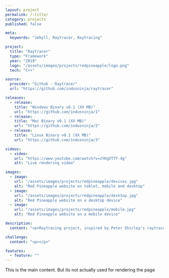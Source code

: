 ```yaml
---
layout: project
permalink: /:title/
category: projects
published: false

meta:
  keywords: "Jekyll, Raytracer, Raytracing"

project:
  title: "Raytracer"
  type: "Framework"
  year: "2019"
  logo: "/assets/images/projects/redpineapple/logo.png"
  tech: "C++"

source:
  provider: "Github - Raytracer"
  url: "https://github.com/indusninja/raytracer"

releases:
  - release:
    title: "Windows Binary v0.1 (XX MB)"
    url: "https://github.com/indusninja/1"
  - release:
    title: "Mac Binary v0.1 (XX MB)"
    url: "https://github.com/indusninja/2"
  - release:
    title: "Linux Binary v0.1 (XX MB)"
    url: "https://github.com/indusninja/3"

videos:
  - video:
    url: "https://www.youtube.com/watch?v=zYKgVT7f-4g"
    alt: "Live rendering video"

images:
  - image:
    url: "/assets/images/projects/redpineapple/devices.jpg"
    alt: "Red Pineapple website on tablet, mobile and desktop"
  - image:
    url: "/assets/images/projects/redpineapple/desktop.jpg"
    alt: "Red Pineapple website on a desktop device"
  - image:
    url: "/assets/images/projects/redpineapple/mobile.jpg"
    alt: "Red Pineapple website on a mobile device"

description:
  content: "<p>Raytracing project, inspired by Peter Shirley's raytracer in a weekend.</p>"

challenge:
  content: "<p></p>"

features:
  - feature: ""
---
```

<p>This is the main content. But its not actually used for rendering the page</p>
